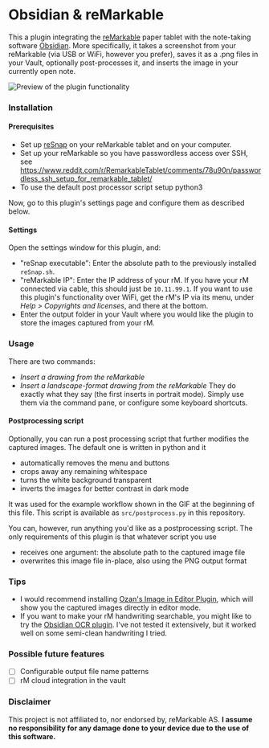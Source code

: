 # Obsidian & reMarkable

This a plugin integrating the [reMarkable](https://remarkable.com) paper tablet with the note-taking software [Obsidian](https://obsidian.md). More specifically, it takes a screenshot from your reMarkable (via USB or WiFi, however you prefer), saves it as a .png files in your Vault, optionally post-processes it, and inserts the image in your currently open note.
 

![Preview of the plugin functionality](https://user-images.githubusercontent.com/669103/123702539-8c2c2f80-d863-11eb-952d-acbb8df0a146.gif)

### Installation
#### Prerequisites
- Set up [reSnap](https://github.com/cloudsftp/reSnap) on your reMarkable tablet and on your computer.
- Set up your reMarkable so you have passwordless access over SSH, see https://www.reddit.com/r/RemarkableTablet/comments/78u90n/passwordless_ssh_setup_for_remarkable_tablet/
- To use the default post processor script setup python3
  
Now, go to this plugin's settings page and configure them as described below.
#### Settings
Open the settings window for this plugin, and:
- "reSnap executable": Enter the absolute path to the previously installed `reSnap.sh`.
- "reMarkable IP": Enter the IP address of your rM. If you have your rM connected via cable, this should just be `10.11.99.1`. If you want to use this plugin's functionality over WiFi, get the rM's IP via its menu, under *Help > Copyrights and licenses*, and there at the bottom.
- Enter the output folder in your Vault where you would like the plugin to store the images captured from your rM.

### Usage
There are two commands:
- *Insert a drawing from the reMarkable*
- *Insert a landscape-format drawing from the reMarkable*
They do exactly what they say (the first inserts in portrait mode). Simply use them via the command pane, or configure some keyboard shortcuts.
#### Postprocessing script
Optionally, you can run a post processing script that further modifies the captured images.
The default one is written in python and it
- automatically removes the menu and buttons
- crops away any remaining whitespace
- turns the white background transparent
- inverts the images for better contrast in dark mode

It was used for the example workflow shown in the GIF at the beginning of this file. This script is available as `src/postprocess.py` in this repository.

You can, however, run anything you'd like as a postprocessing script. The only requirements of this plugin is that whatever script you use
- receives one argument: the absolute path to the captured image file
- overwrites this image file in-place, also using the PNG output format

### Tips
- I would recommend installing [Ozan's Image in Editor Plugin](https://github.com/ozntel/oz-image-in-editor-obsidian), which will show you the captured images directly in editor mode.
- If you want to make your rM handwriting searchable, you might like to try the [Obsidian OCR plugin](https://github.com/schlundd/obsidian-ocr-plugin). I've not tested it extensively, but it worked well on some semi-clean handwriting I tried.
### Possible future features
- [ ] Configurable output file name patterns
- [ ] rM cloud integration in the vault

### Disclaimer

This project is not affiliated to, nor endorsed by, reMarkable AS. **I assume no responsibility for any damage done to your device due to the use of this software.**